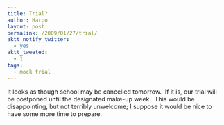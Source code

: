```yaml
---
title: Trial?
author: Harpo
layout: post
permalink: /2009/01/27/trial/
aktt_notify_twitter:
  - yes
aktt_tweeted:
  - 1
tags:
  - mock trial
---
```

It looks as though school may be cancelled tomorrow.  If it is, our trial will be postponed until the designated make-up week.  This would be disappointing, but not terribly unwelcome; I suppose it would be nice to have some more time to prepare.